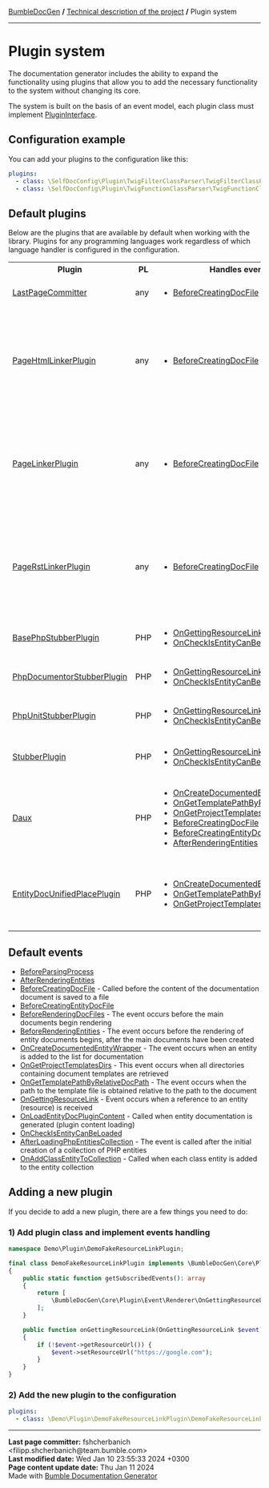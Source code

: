 <embed> <a href="/docs/README.md">BumbleDocGen</a> <b>/</b> <a href="/docs/tech/readme.md">Technical description of the project</a> <b>/</b> Plugin system<hr> </embed>

<embed> <h1>Plugin system</h1> </embed>

The documentation generator includes the ability to expand the functionality using plugins that allow you to add the necessary functionality to the system without changing its core.

The system is built on the basis of an event model, each plugin class must implement <a href="/docs/tech/classes/PluginInterface.md">PluginInterface</a>.

<embed> <h2>Configuration example</h2> </embed>

You can add your plugins to the configuration like this:

```yaml
plugins:
  - class: \SelfDocConfig\Plugin\TwigFilterClassParser\TwigFilterClassParserPlugin
  - class: \SelfDocConfig\Plugin\TwigFunctionClassParser\TwigFunctionClassParserPlugin
```

<embed> <h2>Default plugins</h2> </embed>

Below are the plugins that are available by default when working with the library.
Plugins for any programming languages work regardless of which language handler is configured in the configuration.

<table>
    <tr>
        <th>Plugin</th>
        <th>PL</th>
        <th>Handles events</th>
        <th>Description</th>
    </tr>
    <tr>
        <td><a href='/docs/tech/classes/LastPageCommitter.md'>LastPageCommitter</a></td>
        <td>any</td>
        <td>
            <ul>
                            <li><a href="/docs/tech/classes/BeforeCreatingDocFile.md">BeforeCreatingDocFile</a></li>
                        </ul>
        </td>
        <td>Plugin for adding a block with information about the last commit and date of page update to the generated document</td>
    </tr>
    <tr>
        <td><a href='/docs/tech/classes/PageHtmlLinkerPlugin.md'>PageHtmlLinkerPlugin</a></td>
        <td>any</td>
        <td>
            <ul>
                            <li><a href="/docs/tech/classes/BeforeCreatingDocFile.md">BeforeCreatingDocFile</a></li>
                        </ul>
        </td>
        <td>Adds URLs to empty links in HTML format;
 Links may contain:
 1) Short entity name
 2) Full entity name
 3) Relative link to the entity file from the root directory of the project
 4) Page title ( title )
 5) Template key ( BreadcrumbsHelper::getTemplateLinkKey() )
 6) Relative reference to the entity document from the root directory of the documentation</td>
    </tr>
    <tr>
        <td><a href='/docs/tech/classes/PageLinkerPlugin.md'>PageLinkerPlugin</a></td>
        <td>any</td>
        <td>
            <ul>
                            <li><a href="/docs/tech/classes/BeforeCreatingDocFile.md">BeforeCreatingDocFile</a></li>
                        </ul>
        </td>
        <td>Adds URLs to empty links in HTML format;
 Links may contain:
 1) Short entity name
 2) Full entity name
 3) Relative link to the entity file from the root directory of the project
 4) Page title ( title )
 5) Template key ( BreadcrumbsHelper::getTemplateLinkKey() )
 6) Relative reference to the entity document from the root directory of the documentation</td>
    </tr>
    <tr>
        <td><a href='/docs/tech/classes/PageRstLinkerPlugin.md'>PageRstLinkerPlugin</a></td>
        <td>any</td>
        <td>
            <ul>
                            <li><a href="/docs/tech/classes/BeforeCreatingDocFile.md">BeforeCreatingDocFile</a></li>
                        </ul>
        </td>
        <td>Adds URLs to empty links in rst format;
 Links may contain:
 1) Short entity name
 2) Full entity name
 3) Relative link to the entity file from the root directory of the project
 4) Page title ( title )
 5) Template key ( BreadcrumbsHelper::getTemplateLinkKey() )
 6) Relative reference to the entity document from the root directory of the documentation</td>
    </tr>
    <tr>
        <td><a href='/docs/tech/classes/BasePhpStubberPlugin.md'>BasePhpStubberPlugin</a></td>
        <td>PHP</td>
        <td>
            <ul>
                            <li><a href="/docs/tech/classes/OnGettingResourceLink.md">OnGettingResourceLink</a></li>
                            <li><a href="/docs/tech/classes/OnCheckIsEntityCanBeLoaded.md">OnCheckIsEntityCanBeLoaded</a></li>
                        </ul>
        </td>
        <td>Adding links to type documentation and documentation of built-in PHP classes</td>
    </tr>
    <tr>
        <td><a href='/docs/tech/classes/PhpDocumentorStubberPlugin.md'>PhpDocumentorStubberPlugin</a></td>
        <td>PHP</td>
        <td>
            <ul>
                            <li><a href="/docs/tech/classes/OnGettingResourceLink.md">OnGettingResourceLink</a></li>
                            <li><a href="/docs/tech/classes/OnCheckIsEntityCanBeLoaded.md">OnCheckIsEntityCanBeLoaded</a></li>
                        </ul>
        </td>
        <td>Adding links to the documentation of PHP classes in the \phpDocumentor namespace</td>
    </tr>
    <tr>
        <td><a href='/docs/tech/classes/PhpUnitStubberPlugin.md'>PhpUnitStubberPlugin</a></td>
        <td>PHP</td>
        <td>
            <ul>
                            <li><a href="/docs/tech/classes/OnGettingResourceLink.md">OnGettingResourceLink</a></li>
                            <li><a href="/docs/tech/classes/OnCheckIsEntityCanBeLoaded.md">OnCheckIsEntityCanBeLoaded</a></li>
                        </ul>
        </td>
        <td>Adding links to the documentation of PHP classes in the \PHPUnit namespace</td>
    </tr>
    <tr>
        <td><a href='/docs/tech/classes/StubberPlugin.md'>StubberPlugin</a></td>
        <td>PHP</td>
        <td>
            <ul>
                            <li><a href="/docs/tech/classes/OnGettingResourceLink.md">OnGettingResourceLink</a></li>
                            <li><a href="/docs/tech/classes/OnCheckIsEntityCanBeLoaded.md">OnCheckIsEntityCanBeLoaded</a></li>
                        </ul>
        </td>
        <td>The plugin allows you to automatically provide links to github repositories for documented classes from libraries included in composer</td>
    </tr>
    <tr>
        <td><a href='/docs/tech/classes/Daux.md'>Daux</a></td>
        <td>PHP</td>
        <td>
            <ul>
                            <li><a href="/docs/tech/classes/OnCreateDocumentedEntityWrapper.md">OnCreateDocumentedEntityWrapper</a></li>
                            <li><a href="/docs/tech/classes/OnGetTemplatePathByRelativeDocPath.md">OnGetTemplatePathByRelativeDocPath</a></li>
                            <li><a href="/docs/tech/classes/OnGetProjectTemplatesDirs.md">OnGetProjectTemplatesDirs</a></li>
                            <li><a href="/docs/tech/classes/BeforeCreatingDocFile.md">BeforeCreatingDocFile</a></li>
                            <li><a href="/docs/tech/classes/BeforeCreatingEntityDocFile.md">BeforeCreatingEntityDocFile</a></li>
                            <li><a href="/docs/tech/classes/AfterRenderingEntities.md">AfterRenderingEntities</a></li>
                        </ul>
        </td>
        <td></td>
    </tr>
    <tr>
        <td><a href='/docs/tech/classes/EntityDocUnifiedPlacePlugin.md'>EntityDocUnifiedPlacePlugin</a></td>
        <td>PHP</td>
        <td>
            <ul>
                            <li><a href="/docs/tech/classes/OnCreateDocumentedEntityWrapper.md">OnCreateDocumentedEntityWrapper</a></li>
                            <li><a href="/docs/tech/classes/OnGetTemplatePathByRelativeDocPath.md">OnGetTemplatePathByRelativeDocPath</a></li>
                            <li><a href="/docs/tech/classes/OnGetProjectTemplatesDirs.md">OnGetProjectTemplatesDirs</a></li>
                        </ul>
        </td>
        <td>This plugin changes the algorithm for saving entity documents. The standard system stores each file
in a directory next to the file where it was requested. This behavior changes and all documents are saved
in a separate directory structure, so they are not duplicated.</td>
    </tr>
</table>

<embed> <h2>Default events</h2> </embed>

<embed> <ul><li><a href='/docs/tech/classes/BeforeParsingProcess.md'>BeforeParsingProcess</a></li><li><a href='/docs/tech/classes/AfterRenderingEntities.md'>AfterRenderingEntities</a></li><li><a href='/docs/tech/classes/BeforeCreatingDocFile.md'>BeforeCreatingDocFile</a> - Called before the content of the documentation document is saved to a file</li><li><a href='/docs/tech/classes/BeforeCreatingEntityDocFile.md'>BeforeCreatingEntityDocFile</a></li><li><a href='/docs/tech/classes/BeforeRenderingDocFiles.md'>BeforeRenderingDocFiles</a> - The event occurs before the main documents begin rendering</li><li><a href='/docs/tech/classes/BeforeRenderingEntities.md'>BeforeRenderingEntities</a> - The event occurs before the rendering of entity documents begins, after the main documents have been created</li><li><a href='/docs/tech/classes/OnCreateDocumentedEntityWrapper.md'>OnCreateDocumentedEntityWrapper</a> - The event occurs when an entity is added to the list for documentation</li><li><a href='/docs/tech/classes/OnGetProjectTemplatesDirs.md'>OnGetProjectTemplatesDirs</a> - This event occurs when all directories containing document templates are retrieved</li><li><a href='/docs/tech/classes/OnGetTemplatePathByRelativeDocPath.md'>OnGetTemplatePathByRelativeDocPath</a> - The event occurs when the path to the template file is obtained relative to the path to the document</li><li><a href='/docs/tech/classes/OnGettingResourceLink.md'>OnGettingResourceLink</a> - Event occurs when a reference to an entity (resource) is received</li><li><a href='/docs/tech/classes/OnLoadEntityDocPluginContent.md'>OnLoadEntityDocPluginContent</a> - Called when entity documentation is generated (plugin content loading)</li><li><a href='/docs/tech/classes/OnCheckIsEntityCanBeLoaded.md'>OnCheckIsEntityCanBeLoaded</a></li><li><a href='/docs/tech/classes/AfterLoadingPhpEntitiesCollection.md'>AfterLoadingPhpEntitiesCollection</a> - The event is called after the initial creation of a collection of PHP entities</li><li><a href='/docs/tech/classes/OnAddClassEntityToCollection.md'>OnAddClassEntityToCollection</a> - Called when each class entity is added to the entity collection</li></ul> </embed>

<embed> <h2>Adding a new plugin</h2> </embed>

If you decide to add a new plugin, there are a few things you need to do:

<embed> <h3>1) Add plugin class and implement events handling</h3> </embed>

```php
namespace Demo\Plugin\DemoFakeResourceLinkPlugin;

final class DemoFakeResourceLinkPlugin implements \BumbleDocGen\Core\Plugin\PluginInterface
{
    public static function getSubscribedEvents(): array
    {
        return [
            \BumbleDocGen\Core\Plugin\Event\Renderer\OnGettingResourceLink::class => 'onGettingResourceLink',
        ];
    }

    public function onGettingResourceLink(OnGettingResourceLink $event): void
    {
        if (!$event->getResourceUrl()) {
            $event->setResourceUrl("https://google.com");
        }
    }
}
```

<embed> <h3>2) Add the new plugin to the configuration</h3> </embed>

```yaml
plugins:
  - class: \Demo\Plugin\DemoFakeResourceLinkPlugin\DemoFakeResourceLinkPlugin
```


<div id='page_committer_info'>
<hr>
<b>Last page committer:</b> fshcherbanich &lt;filipp.shcherbanich@team.bumble.com&gt;<br><b>Last modified date:</b>   Wed Jan 10 23:55:33 2024 +0300<br><b>Page content update date:</b> Thu Jan 11 2024<br>Made with <a href='https://github.com/bumble-tech/bumble-doc-gen/blob/master/docs/README.md'>Bumble Documentation Generator</a></div>